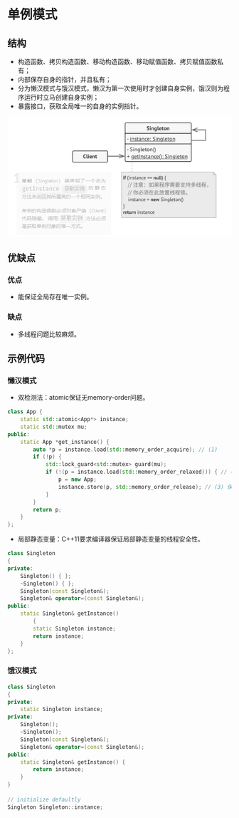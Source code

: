 # 单例模式

## 结构
- 构造函数、拷贝构造函数、移动构造函数、移动赋值函数、拷贝赋值函数私有；
- 内部保存自身的指针，并且私有；
- 分为懒汉模式与饿汉模式，懒汉为第一次使用时才创建自身实例，饿汉则为程序运行时立马创建自身实例；
- 暴露接口，获取全局唯一的自身的实例指针。

![结构](./single.PNG)

## 优缺点

### 优点
- 能保证全局存在唯一实例。

### 缺点
- 多线程问题比较麻烦。


## 示例代码

### 懒汉模式

- 双检测法：atomic保证无memory-order问题。
```cpp
class App {
    static std::atomic<App*> instance;
    static std::mutex mu;
public:
    static App *get_instance() {
        auto *p = instance.load(std::memory_order_acquire); // (1)
        if (!p) {
            std::lock_guard<std::mutex> guard(mu);
            if (!(p = instance.load(std::memory_order_relaxed))) { // (2) mutex已保证(3)对(2)的可见性
                p = new App;
                instance.store(p, std::memory_order_release); // (3) 保证上面的new是对(2)可见的
            }
        }
        return p;
    }
};
```

- 局部静态变量：C++11要求编译器保证局部静态变量的线程安全性。
```cpp
class Singleton
{
private:
	Singleton() { };
	~Singleton() { };
	Singleton(const Singleton&);
	Singleton& operator=(const Singleton&);
public:
	static Singleton& getInstance() 
        {
		static Singleton instance;
		return instance;
	}
};
```

### 饿汉模式
```cpp
class Singleton
{
private:
	static Singleton instance;
private:
	Singleton();
	~Singleton();
	Singleton(const Singleton&);
	Singleton& operator=(const Singleton&);
public:
	static Singleton& getInstance() {
		return instance;
	}
}

// initialize defaultly
Singleton Singleton::instance;
```
